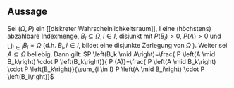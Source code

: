 ## Aussage

Sei $(\Omega, P )$ ein [[diskreter Wahrscheinlichkeitsraum]], I eine (höchstens) abzählbare Indexmenge, $B_i \subseteq \Omega, i \in I$, disjunkt mit $P \left(B_i\right)>0$, $P(A)>0$ und $\bigcup_{i \in I} B_i=\Omega$ (d.h. $B_i, i \in I$, bildet eine disjunkte Zerlegung von $\Omega$ ). Weiter sei $A \subseteq \Omega$ beliebig. Dann gilt:
$P \left(B_k \mid A\right)=\frac{ P \left(A \mid B_k\right) \cdot P \left(B_k\right)}{ P (A)}=\frac{ P \left(A \mid B_k\right) \cdot P \left(B_k\right)}{\sum_{i \in I} P \left(A \mid B_i\right) \cdot P \left(B_i\right)}$
